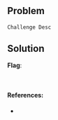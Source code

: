 # <Challenge Name>

## Problem

```
Challenge Desc
```

## Solution


**Flag**:

&nbsp;

#### References:
* 